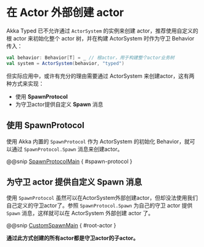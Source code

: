 # 在 Actor 外部创建 actor

Akka Typed 已不允许通过 `ActorSystem` 的实例来创建 actor，推荐使用自定义的根 actor 来初始化整个 actor 树，并在构建 ActorSystem 时作为守卫 Behavior 传入：

```scala
val behavior: Behavior[T] = _ // 根actor，用于构建整个actor业务树
val system = ActorSystem(behavior, "typed")
```

但实际应用中，或许有充分的理由需要通过 ActorSystem 来创建actor，这有两种方式来实现：

- 使用 **SpawnProtocol**
- 为守卫actor提供自定义 **Spawn** 消息

## 使用 SpawnProtocol

使用 Akka 内置的 `SpawnProtocol` 作为 ActorSystem 的初始化 Behavior，就可以通过 `SpawnProtocol.Spawn` 消息来创建actor。

@@snip [SpawnProtocolMain](../../../../../cookbook-actor/src/main/scala/cookbook/actor/introduction/SpawnProtocolMain.scala) { #spawn-protocol }

## 为守卫 actor 提供自定义 **Spawn** 消息

使用 `SpawnProtocol` 虽然可以在ActorSystem外部创建actor，但却没法使用我们自己定义的守卫actor了。参照 `SpawnProtocol.Spawn` 为自己的守卫 actor 提供 `Spawn` 消息，这样就可以在 ActorSystem 外部创建 actor 了。

@@snip [CustomSpawnMain](../../../../../cookbook-actor/src/main/scala/cookbook/actor/introduction/CustomSpawnMain.scala) { #root-actor }

**通过此方式创建的所有actor都是守卫actor的子actor。**
